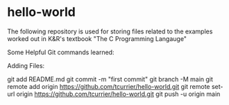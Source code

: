 # hello-world
The following repository is used for storing files related to the examples worked out in K&R's textbook "The C Programming Langauge"

Some Helpful Git commands learned:

Adding Files:

git add README.md
git commit -m "first commit"
git branch -M main
git remote add origin https://github.com/tcurrier/hello-world.git
git remote set-url origin https://github.com/tcurrier/hello-world.git
git push -u origin main

